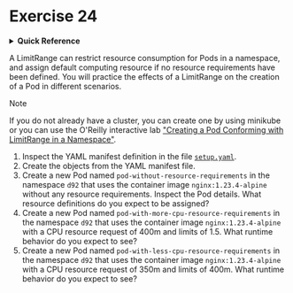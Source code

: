 # Exercise 24

<details>
<summary><b>Quick Reference</b></summary>
<p>

* Namespace: `d92`<br>
* Documentation: [Limit Ranges](https://kubernetes.io/docs/concepts/policy/limit-range/), [Resource Management for Pods and Containers](https://kubernetes.io/docs/concepts/configuration/manage-resources-containers/)

</p>
</details>

A LimitRange can restrict resource consumption for Pods in a namespace, and assign default computing resource if no resource requirements have been defined. You will practice the effects of a LimitRange on the creation of a Pod in different scenarios.

> [!NOTE]
> If you do not already have a cluster, you can create one by using minikube or you can use the O'Reilly interactive lab ["Creating a Pod Conforming with LimitRange in a Namespace"](https://learning.oreilly.com/scenarios/creating-a-pod/9781098164201/).

1. Inspect the YAML manifest definition in the file [`setup.yaml`](./setup.yaml).
2. Create the objects from the YAML manifest file.
3. Create a new Pod named `pod-without-resource-requirements` in the namespace `d92` that uses the container image `nginx:1.23.4-alpine` without any resource requirements. Inspect the Pod details. What resource definitions do you expect to be assigned?
4. Create a new Pod named `pod-with-more-cpu-resource-requirements` in the namespace `d92` that uses the container image `nginx:1.23.4-alpine` with a CPU resource request of 400m and limits of 1.5. What runtime behavior do you expect to see?
5. Create a new Pod named `pod-with-less-cpu-resource-requirements` in the namespace `d92` that uses the container image `nginx:1.23.4-alpine` with a CPU resource request of 350m and limits of 400m. What runtime behavior do you expect to see?
